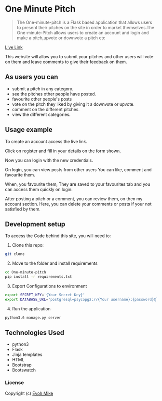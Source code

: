 # One Minute Pitch
>The One-minute-pitch is a Flask based application that allows users to present their pitches on the site in order to market themselves.The One-minute-Pitch allows users to create an account and login and make a pitch,upvote or downvote a pitch etc

[Live Link](https://dbminutepitch.herokuapp.com/)

This website will allow you to submit your pitches and other users will vote on them and leave comments to give their feedback on them.


## As users you can

* submit a pitch in any category.
* see the pitches other people have posted.
* favourite other people's posts
* vote on the pitch they liked by giving it a downvote or upvote.
* comment on the different pitches.
* view the different categories.

## Usage example

To create an account access the live link.

Click on register and fill in your details
on the form shown.

Now you can login with the new credentials.

On login, you can view posts from other users
You can like, comment and favourite them.

When, you favourite them, They are saved to your
favourites tab and you can access them quickly on login.

After posting a pitch or a comment, you can review them,
on then my account section. Here, you can delete your comments
or posts if your not satisfied by them.


## Development setup

To access the Code behind this site, you will need to:

1. Clone this repo:
  ```bash
  git clone 
  ```
2. Move to the folder and install requirements
  ```bash
  cd One-minute-pitch
  pip install -r requirements.txt
  ```
3. Export Configurations to environment
  ```bash
  export SECRET_KEY='{Your Secret Key}'
  export DATABASE_URL='postgresql+psycopg2://{Your username}:{password}@localhost/{Your database name}'
  ```
4. Run the application
  ```bash
  python3.6 manage.py server
  ```

## Technologies Used

* python3
* Flask
* Jinja templates
* HTML
* Bootstrap
* Bootswatch

### License
Copyright (c) [Evoh Mike](https://github.com/Evohmike/One-Minute-Pitch/blob/master/LICENSE)
 
